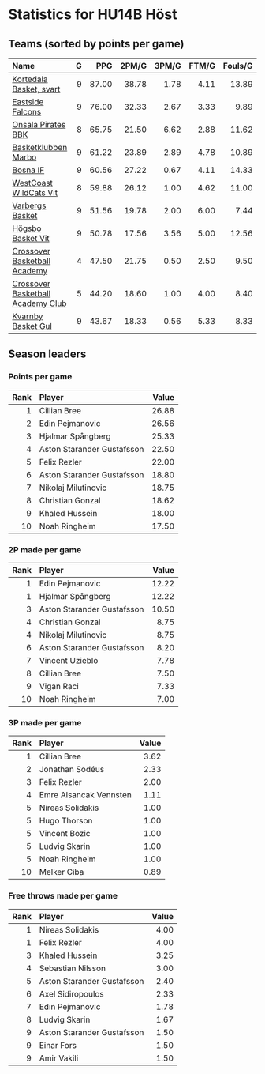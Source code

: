 # Statistics for HU14B Höst

## Teams (sorted by points per game)

| Name | G | PPG | 2PM/G | 3PM/G | FTM/G | Fouls/G |
|:-----|--:|----:|------:|------:|------:|--------:|
| [Kortedala Basket, svart](hu14b_höst_team_1.md) | 9 | 87.00 | 38.78 | 1.78 | 4.11 | 13.89 |
| [Eastside Falcons](hu14b_höst_team_2.md) | 9 | 76.00 | 32.33 | 2.67 | 3.33 | 9.89 |
| [Onsala Pirates BBK](hu14b_höst_team_3.md) | 8 | 65.75 | 21.50 | 6.62 | 2.88 | 11.62 |
| [Basketklubben Marbo](hu14b_höst_team_4.md) | 9 | 61.22 | 23.89 | 2.89 | 4.78 | 10.89 |
| [Bosna IF](hu14b_höst_team_5.md) | 9 | 60.56 | 27.22 | 0.67 | 4.11 | 14.33 |
| [WestCoast WildCats Vit](hu14b_höst_team_6.md) | 8 | 59.88 | 26.12 | 1.00 | 4.62 | 11.00 |
| [Varbergs Basket](hu14b_höst_team_7.md) | 9 | 51.56 | 19.78 | 2.00 | 6.00 | 7.44 |
| [Högsbo Basket Vit](hu14b_höst_team_8.md) | 9 | 50.78 | 17.56 | 3.56 | 5.00 | 12.56 |
| [Crossover Basketball Academy](hu14b_höst_team_9.md) | 4 | 47.50 | 21.75 | 0.50 | 2.50 | 9.50 |
| [Crossover Basketball Academy Club](hu14b_höst_team_10.md) | 5 | 44.20 | 18.60 | 1.00 | 4.00 | 8.40 |
| [Kvarnby Basket Gul](hu14b_höst_team_11.md) | 9 | 43.67 | 18.33 | 0.56 | 5.33 | 8.33 |

## Season leaders

### Points per game

| Rank | Player | Value |
|----:|:-------|------:|
| 1 | Cillian Bree | 26.88 |
| 2 | Edin Pejmanovic | 26.56 |
| 3 | Hjalmar Spångberg | 25.33 |
| 4 | Aston Starander Gustafsson | 22.50 |
| 5 | Felix Rezler | 22.00 |
| 6 | Aston Starander Gustafsson | 18.80 |
| 7 | Nikolaj Milutinovic | 18.75 |
| 8 | Christian Gonzal | 18.62 |
| 9 | Khaled Hussein | 18.00 |
| 10 | Noah Ringheim | 17.50 |

### 2P made per game

| Rank | Player | Value |
|----:|:-------|------:|
| 1 | Edin Pejmanovic | 12.22 |
| 1 | Hjalmar Spångberg | 12.22 |
| 3 | Aston Starander Gustafsson | 10.50 |
| 4 | Christian Gonzal | 8.75 |
| 4 | Nikolaj Milutinovic | 8.75 |
| 6 | Aston Starander Gustafsson | 8.20 |
| 7 | Vincent Uzieblo | 7.78 |
| 8 | Cillian Bree | 7.50 |
| 9 | Vigan Raci | 7.33 |
| 10 | Noah Ringheim | 7.00 |

### 3P made per game

| Rank | Player | Value |
|----:|:-------|------:|
| 1 | Cillian Bree | 3.62 |
| 2 | Jonathan Sodéus | 2.33 |
| 3 | Felix Rezler | 2.00 |
| 4 | Emre Alsancak Vennsten | 1.11 |
| 5 | Nireas Solidakis | 1.00 |
| 5 | Hugo Thorson | 1.00 |
| 5 | Vincent Bozic | 1.00 |
| 5 | Ludvig Skarin | 1.00 |
| 5 | Noah Ringheim | 1.00 |
| 10 | Melker Ciba | 0.89 |

### Free throws made per game

| Rank | Player | Value |
|----:|:-------|------:|
| 1 | Nireas Solidakis | 4.00 |
| 1 | Felix Rezler | 4.00 |
| 3 | Khaled Hussein | 3.25 |
| 4 | Sebastian Nilsson | 3.00 |
| 5 | Aston Starander Gustafsson | 2.40 |
| 6 | Axel Sidiropoulos | 2.33 |
| 7 | Edin Pejmanovic | 1.78 |
| 8 | Ludvig Skarin | 1.67 |
| 9 | Aston Starander Gustafsson | 1.50 |
| 9 | Einar Fors | 1.50 |
| 9 | Amir Vakili | 1.50 |

